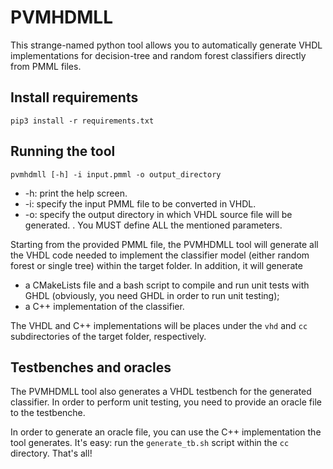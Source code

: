 # PVMHDMLL
This strange-named python tool allows you to automatically generate VHDL implementations for decision-tree and random forest classifiers directly from PMML files.

## Install requirements
```
pip3 install -r requirements.txt
```
## Running the tool
```
pvmhdmll [-h] -i input.pmml -o output_directory

```
  - -h: print the help screen.
  - -i:  specify the input PMML file to be converted in VHDL.
  - -o: specify the output directory in which VHDL source file will be generated.
  .
You MUST define ALL the mentioned parameters.

Starting from the provided PMML file, the PVMHDMLL tool will generate all the VHDL code needed to implement the classifier model (either random forest or single tree) within the target folder. 
In addition, it will generate 
 - a CMakeLists file and a bash script to compile and run unit tests with GHDL (obviously, you need GHDL in order to run unit testing);
 - a C++ implementation of the classifier.

The VHDL and C++ implementations will be places under the ``vhd`` and ``cc`` subdirectories of the target folder, respectively.

## Testbenches and oracles
The PVMHDMLL tool also generates a VHDL testbench for the generated classifier. In order to perform unit testing, you need to provide an oracle file to the testbenche.

In order to generate an oracle file, you can use the C++ implementation the tool generates. It's easy: run the ``generate_tb.sh`` script within the ``cc`` directory. That's all!